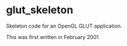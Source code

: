 # glut_skeleton
Skeleton code for an OpenGL GLUT application.

This was first written in February 2001

